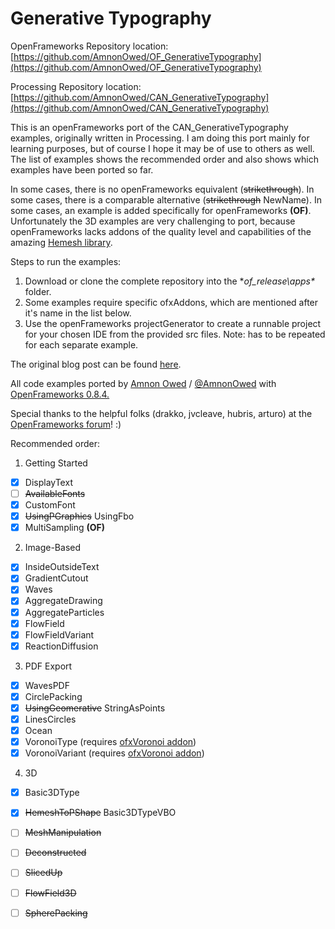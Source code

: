 Generative Typography
=====================

OpenFrameworks Repository location: [https://github.com/AmnonOwed/OF_GenerativeTypography](https://github.com/AmnonOwed/OF_GenerativeTypography)

Processing Repository location: [https://github.com/AmnonOwed/CAN_GenerativeTypography](https://github.com/AmnonOwed/CAN_GenerativeTypography)

This is an openFrameworks port of the CAN_GenerativeTypography examples, originally written in Processing.
I am doing this port mainly for learning purposes, but of course I hope it may be of use to others as well.
The list of examples shows the recommended order and also shows which examples have been ported so far.

In some cases, there is no openFrameworks equivalent (~~strikethrough~~).
In some cases, there is a comparable alternative (~~strikethrough~~ NewName).
In some cases, an example is added specifically for openFrameworks **(OF)**.
Unfortunately the 3D examples are very challenging to port, because openFrameworks lacks addons of the quality level and capabilities of the amazing [Hemesh library](https://github.com/wblut/HE_Mesh2014).

Steps to run the examples:

1. Download or clone the complete repository into the **of_release\apps\** folder.
2. Some examples require specific ofxAddons, which are mentioned after it's name in the list below.
3. Use the openFrameworks projectGenerator to create a runnable project for your chosen IDE from the provided src files. Note: has to be repeated for each separate example.

The original blog post can be found [here](http://www.creativeapplications.net/processing/generative-typography-processing-tutorial).

All code examples ported by [Amnon Owed](http://vimeo.com/amnon) / [@AmnonOwed](https://twitter.com/AmnonOwed) with [OpenFrameworks 0.8.4.](http://www.openframeworks.cc/)

Special thanks to the helpful folks (drakko, jvcleave, hubris, arturo) at the [OpenFrameworks forum](http://forum.openframeworks.cc/)! :)

Recommended order:

1. Getting Started
  - [x] DisplayText
  - [ ] ~~AvailableFonts~~
  - [x] CustomFont
  - [x] ~~UsingPGraphics~~ UsingFbo
  - [x] MultiSampling **(OF)**

2. Image-Based
  - [x] InsideOutsideText
  - [x] GradientCutout
  - [x] Waves
  - [x] AggregateDrawing
  - [x] AggregateParticles
  - [x] FlowField
  - [x] FlowFieldVariant
  - [x] ReactionDiffusion

3. PDF Export
  - [x] WavesPDF
  - [x] CirclePacking
  - [x] ~~UsingGeomerative~~ StringAsPoints
  - [x] LinesCircles
  - [x] Ocean
  - [x] VoronoiType (requires [ofxVoronoi addon](https://github.com/AmnonOwed/ofxVoronoi))
  - [x] VoronoiVariant (requires [ofxVoronoi addon](https://github.com/AmnonOwed/ofxVoronoi))

4. 3D
  - [X] Basic3DType
  - [X] ~~HemeshToPShape~~ Basic3DTypeVBO
  - [ ] ~~MeshManipulation~~
  - [ ] ~~Deconstructed~~
  - [ ] ~~SlicedUp~~
  - [ ] ~~FlowField3D~~
  - [ ] ~~SpherePacking~~
 